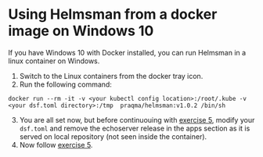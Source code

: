 # Using Helmsman from a docker image on Windows 10

If you have Windows 10 with Docker installed, you can run Helmsman in a linux container on Windows.

1. Switch to the Linux containers from the docker tray icon.
2. Run the following command:

```
docker run --rm -it -v <your kubectl config location>:/root/.kube -v <your dsf.toml directory>:/tmp  praqma/helmsman:v1.0.2 /bin/sh
```
3. You are all set now, but before continuouing with [exercise 5](exercise5.md), modify your `dsf.toml` and remove the echoserver release in the apps section as it is served on local repository (not seen inside the container).
4. Now follow [exercise 5](exercise5.md).
